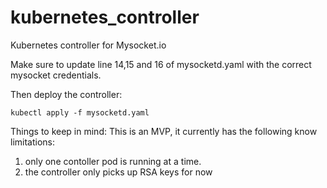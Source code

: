 # kubernetes_controller
Kubernetes controller for Mysocket.io

Make sure to update line 14,15 and 16 of mysocketd.yaml with the correct mysocket credentials. 

Then deploy the controller:

```kubectl apply -f mysocketd.yaml```


Things to keep in mind:
This is an MVP, it currently has the following know limitations:

1) only one contoller pod is running at a time. 
2) the controller only picks up RSA keys for now
